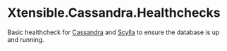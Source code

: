 # Xtensible.Cassandra.Healthchecks

Basic healthcheck for [Cassandra](https://cassandra.apache.org/_/index.html) and [Scylla](https://www.scylladb.com/) to ensure the database is up and running.
